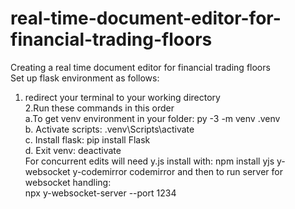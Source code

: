 # real-time-document-editor-for-financial-trading-floors<br>
Creating  a real time document editor for financial trading floors<br>
Set up flask environment as follows:<br>
1. redirect your terminal to your working directory<br>
2.Run these commands in this order<br>
    a.To get venv environment in your folder:
      py -3 -m venv .venv<br>
    b. Activate scripts:
      .venv\Scripts\activate<br>
    c. Install flask:
      pip install Flask<br>
    d. Exit venv: 
      deactivate<br>
    For concurrent edits will need y.js
    install with: npm install yjs y-websocket y-codemirror codemirror and then to run server for websocket handling: <br>
    npx y-websocket-server --port 1234